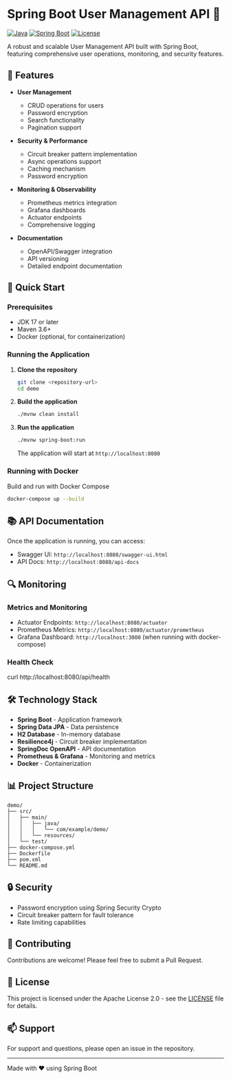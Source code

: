 # Spring Boot User Management API 🚀

[![Java](https://img.shields.io/badge/Java-17-orange.svg)](https://openjdk.java.net/projects/jdk/17/)
[![Spring Boot](https://img.shields.io/badge/Spring%20Boot-3.2.0-brightgreen.svg)](https://spring.io/projects/spring-boot)
[![License](https://img.shields.io/badge/License-Apache%202.0-blue.svg)](LICENSE)

A robust and scalable User Management API built with Spring Boot, featuring comprehensive user operations, monitoring, and security features.

## 🌟 Features

- **User Management**
  - CRUD operations for users
  - Password encryption
  - Search functionality
  - Pagination support

- **Security & Performance**
  - Circuit breaker pattern implementation
  - Async operations support
  - Caching mechanism
  - Password encryption

- **Monitoring & Observability**
  - Prometheus metrics integration
  - Grafana dashboards
  - Actuator endpoints
  - Comprehensive logging

- **Documentation**
  - OpenAPI/Swagger integration
  - API versioning
  - Detailed endpoint documentation

## 🚀 Quick Start

### Prerequisites

- JDK 17 or later
- Maven 3.6+
- Docker (optional, for containerization)

### Running the Application

1. **Clone the repository**
   ```bash
   git clone <repository-url>
   cd demo
   ```

2. **Build the application**
   ```bash
   ./mvnw clean install
   ```

3. **Run the application**
   ```bash
   ./mvnw spring-boot:run
   ```

   The application will start at `http://localhost:8080`

### Running with Docker

Build and run with Docker Compose
```bash
docker-compose up --build
```

## 📚 API Documentation

Once the application is running, you can access:

- Swagger UI: `http://localhost:8080/swagger-ui.html`
- API Docs: `http://localhost:8080/api-docs`

## 🔍 Monitoring

### Metrics and Monitoring

- Actuator Endpoints: `http://localhost:8080/actuator`
- Prometheus Metrics: `http://localhost:8080/actuator/prometheus`
- Grafana Dashboard: `http://localhost:3000` (when running with docker-compose)

### Health Check

curl http://localhost:8080/api/health

## 🛠️ Technology Stack

- **Spring Boot** - Application framework
- **Spring Data JPA** - Data persistence
- **H2 Database** - In-memory database
- **Resilience4j** - Circuit breaker implementation
- **SpringDoc OpenAPI** - API documentation
- **Prometheus & Grafana** - Monitoring and metrics
- **Docker** - Containerization

## 📊 Project Structure

```
demo/
├── src/
│   ├── main/
│   │   ├── java/
│   │   │   └── com/example/demo/
│   │   └── resources/
│   └── test/
├── docker-compose.yml
├── Dockerfile
├── pom.xml
└── README.md
```

## 🔒 Security

- Password encryption using Spring Security Crypto
- Circuit breaker pattern for fault tolerance
- Rate limiting capabilities

## 🤝 Contributing

Contributions are welcome! Please feel free to submit a Pull Request.

## 📝 License

This project is licensed under the Apache License 2.0 - see the [LICENSE](LICENSE) file for details.

## 📫 Support

For support and questions, please open an issue in the repository.

---

Made with ❤️ using Spring Boot

